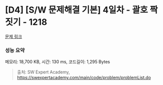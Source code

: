 # [D4] [S/W 문제해결 기본] 4일차 - 괄호 짝짓기 - 1218 

[문제 링크](https://swexpertacademy.com/main/code/problem/problemDetail.do?contestProbId=AV14eWb6AAkCFAYD) 

### 성능 요약

메모리: 18,700 KB, 시간: 130 ms, 코드길이: 1,295 Bytes



> 출처: SW Expert Academy, https://swexpertacademy.com/main/code/problem/problemList.do